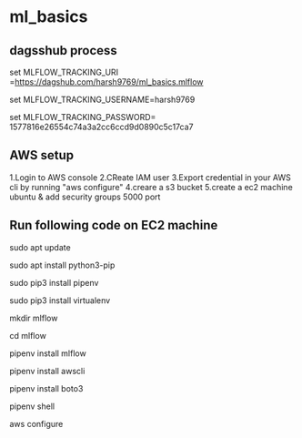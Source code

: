 # ml_basics

## dagsshub process 

set MLFLOW_TRACKING_URI =https://dagshub.com/harsh9769/ml_basics.mlflow

set MLFLOW_TRACKING_USERNAME=harsh9769

set MLFLOW_TRACKING_PASSWORD= 1577816e26554c74a3a2cc6ccd9d0890c5c17ca7

## AWS setup

1.Login to AWS console
2.CReate IAM user
3.Export credential in your AWS cli by running "aws configure"
4.creare a s3 bucket
5.create a ec2 machine ubuntu & add security groups 5000 port

## Run following code on EC2 machine

sudo apt update

sudo apt install python3-pip

sudo pip3 install pipenv

sudo pip3 install virtualenv

mkdir mlflow

cd mlflow

pipenv install mlflow

pipenv install awscli

pipenv install boto3

pipenv shell

aws configure

